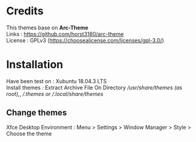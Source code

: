 # Credits
This themes base on <b>Arc-Theme</b> </br>
Links : https://github.com/horst3180/arc-theme</br>
License : GPLv3 (https://choosealicense.com/licenses/gpl-3.0/)</br>

# Installation
Have been test on : Xubuntu 18.04.3 LTS</br>
Install themes : Extract Archive File On Directory<i> /usr/share/themes (as root),</i>, <i>/.themes or /.local/share/themes</i></br>

## Change themes
Xfce Desktop Environment : Menu > Settings > Window Manager > Style > Choose the theme</br>

